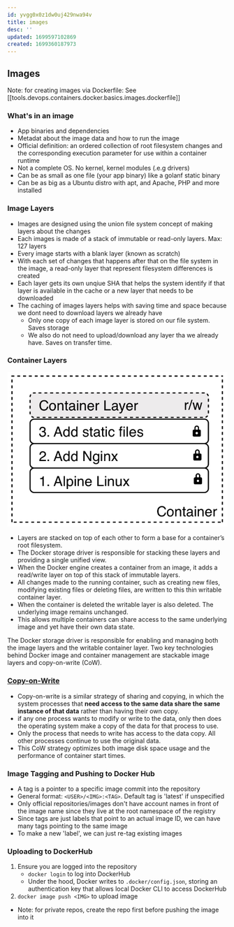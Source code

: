 ```yaml
---
id: yvgg0x0z1dw0uj429nwa94v
title: images
desc: ''
updated: 1699597102869
created: 1699360187973
---
```


## Images
Note: for creating images via Dockerfile: See [[tools.devops.containers.docker.basics.images.dockerfile]]

### What's in an image

-   App binaries and dependencies
-   Metadat about the image data and how to run the image
-   Official definition: an ordered collection of root filesystem changes and the corresponding execution parameter for use within a container runtime
-   Not a complete OS. No kernel, kernel modules (.e.g drivers)
-   Can be as small as one file (your app binary) like a golanf static binary
-   Can be as big as a Ubuntu distro with apt, and Apache, PHP and more installed

### Image Layers

-   Images are designed using the union file system concept of making layers about the changes
-   Each images is made of a stack of immutable or read-only layers. Max: 127 layers
-   Every image starts with a blank layer (known as scratch)
-   With each set of changes that happens after that on the file system in the image, a read-only layer that represent filesystem differences is created
-   Each layer gets its own unqiue SHA that helps the system identify if that layer is available in the cache or a new layer that needs to be downloaded
-   The caching of images layers helps with saving time and space because we dont need to download layers we already have
    -   Only one copy of each image layer is stored on our file system. Saves storage
    -   We also do not need to upload/download any layer tha we already have. Saves on transfer time.

### Container Layers

![Alt text](docker_container_layer.png)

-   Layers are stacked on top of each other to form a base for a container’s root filesystem.
-   The Docker storage driver is responsible for stacking these layers and providing a single unified view.
-   When the Docker engine creates a container from an image, it adds a read/write layer on top of this stack of immutable layers.
-   All changes made to the running container, such as creating new files, modifying existing files or deleting files, are written to this thin writable container layer.
-   When the container is deleted the writable layer is also deleted. The underlying image remains unchanged.
-   This allows multiple containers can share access to the same underlying image and yet have their own data state.

The Docker storage driver is responsible for enabling and managing both the image layers and the writable container layer. Two key technologies behind Docker image and container management are stackable image layers and copy-on-write (CoW).

### [Copy-on-Write](https://adaptive.svbtle.com/fundamentals-of-docker-storage)

-   Copy-on-write is a similar strategy of sharing and copying, in which the system processes that **need access to the same data share the same instance of that data** rather than having their own copy.
-   if any one process wants to modify or write to the data, only then does the operating system make a copy of the data for that process to use.
-   Only the process that needs to write has access to the data copy. All other processes continue to use the original data.
-   This CoW strategy optimizes both image disk space usage and the performance of container start times.

### Image Tagging and Pushing to Docker Hub

-   A tag is a pointer to a specific image commit into the repository
-   General format: `<USER>/<IMG>:<TAG>`. Default tag is 'latest' if unspecified
-   Only official repositories/images don't have account names in front of the image name since they live at the root namespace of the registry
-   Since tags are just labels that point to an actual image ID, we can have many tags pointing to the same image
-   To make a new 'label', we can just re-tag existing images

### Uploading to DockerHub

1. Ensure you are logged into the repository
    - `docker login` to log into DockerHub
    - Under the hood, Docker writes to `.docker/config.json`, storing an authentication key that allows local Docker CLI to access DockerHub
2. `docker image push <IMG>` to upload image

-   Note: for private repos, create the repo first before pushing the image into it


